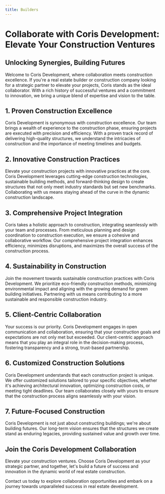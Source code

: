 ```yaml
---
title: Builders
---
```

# **Collaborate with Coris Development: Elevate Your Construction Ventures**

## **Unlocking Synergies, Building Futures**

Welcome to Coris Development, where collaboration meets construction excellence. If you're a real estate builder or construction company looking for a strategic partner to elevate your projects, Coris stands as the ideal collaborator. With a rich history of successful ventures and a commitment to innovation, we bring a unique blend of expertise and vision to the table.

## **1. Proven Construction Excellence**

Coris Development is synonymous with construction excellence. Our team brings a wealth of experience to the construction phase, ensuring projects are executed with precision and efficiency. With a proven track record of delivering high-quality structures, we understand the intricacies of construction and the importance of meeting timelines and budgets.

## **2. Innovative Construction Practices**

Elevate your construction projects with innovative practices at the core. Coris Development leverages cutting-edge construction technologies, sustainable building methods, and forward-thinking design to create structures that not only meet industry standards but set new benchmarks. Collaborating with us means staying ahead of the curve in the dynamic construction landscape.

## **3. Comprehensive Project Integration**

Coris takes a holistic approach to construction, integrating seamlessly with your team and processes. From meticulous planning and design coordination to construction execution, we ensure a cohesive and collaborative workflow. Our comprehensive project integration enhances efficiency, minimizes disruptions, and maximizes the overall success of the construction process.

## **4. Sustainability in Construction**

Join the movement towards sustainable construction practices with Coris Development. We prioritize eco-friendly construction methods, minimizing environmental impact and aligning with the growing demand for green building initiatives. Partnering with us means contributing to a more sustainable and responsible construction industry.

## **5. Client-Centric Collaboration**

Your success is our priority. Coris Development engages in open communication and collaboration, ensuring that your construction goals and expectations are not only met but exceeded. Our client-centric approach means that you play an integral role in the decision-making process, fostering transparency and a strong, trust-based partnership.

## **6. Customized Construction Solutions**

Coris Development understands that each construction project is unique. We offer customized solutions tailored to your specific objectives, whether it's achieving architectural innovation, optimizing construction costs, or meeting tight deadlines. Our team collaborates closely with yours to ensure that the construction process aligns seamlessly with your vision.

## **7. Future-Focused Construction**

Coris Development is not just about constructing buildings; we're about building futures. Our long-term vision ensures that the structures we create stand as enduring legacies, providing sustained value and growth over time.

## **Join the Coris Development Collaboration**

Elevate your construction ventures. Choose Coris Development as your strategic partner, and together, let's build a future of success and innovation in the dynamic world of real estate construction.

Contact us today to explore collaboration opportunities and embark on a journey towards unparalleled success in real estate development.
